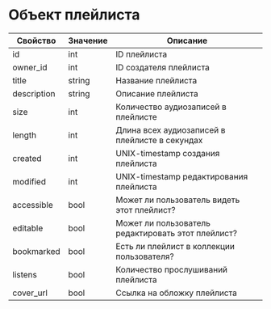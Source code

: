 # Объект плейлиста

| Свойство | Значение | Описание |
|----------|----------|----------|
| id | int   | ID плейлиста |
| owner_id | int   | ID создателя плейлиста |
| title | string   | Название плейлиста |
| description | string   | Описание плейлиста |
| size | int   | Количество аудиозаписей в плейлисте |
| length | int   | Длина всех аудиозаписей в плейлисте в секундах |
| created | int   | UNIX-timestamp создания плейлиста |
| modified | int   | UNIX-timestamp редактирования плейлиста |
| accessible | bool   | Может ли пользователь видеть этот плейлист? |
| editable | bool   | Может ли пользователь редактировать этот плейлист? |
| bookmarked | bool   | Есть ли плейлист в коллекции пользователя? |
| listens | bool   | Количество прослушиваний плейлиста |
| cover_url | bool   | Ссылка на обложку плейлиста |